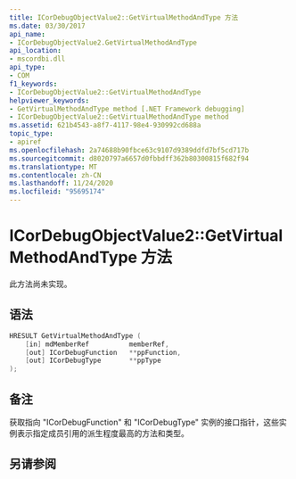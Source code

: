 ```yaml
---
title: ICorDebugObjectValue2::GetVirtualMethodAndType 方法
ms.date: 03/30/2017
api_name:
- ICorDebugObjectValue2.GetVirtualMethodAndType
api_location:
- mscordbi.dll
api_type:
- COM
f1_keywords:
- ICorDebugObjectValue2::GetVirtualMethodAndType
helpviewer_keywords:
- GetVirtualMethodAndType method [.NET Framework debugging]
- ICorDebugObjectValue2::GetVirtualMethodAndType method
ms.assetid: 621b4543-a8f7-4117-98e4-930992cd688a
topic_type:
- apiref
ms.openlocfilehash: 2a74688b90fbce63c9107d9389ddfd7bf5cd717b
ms.sourcegitcommit: d8020797a6657d0fbbdff362b80300815f682f94
ms.translationtype: MT
ms.contentlocale: zh-CN
ms.lasthandoff: 11/24/2020
ms.locfileid: "95695174"
---
```

# <a name="icordebugobjectvalue2getvirtualmethodandtype-method"></a>ICorDebugObjectValue2::GetVirtualMethodAndType 方法

此方法尚未实现。  
  
## <a name="syntax"></a>语法  
  
```cpp  
HRESULT GetVirtualMethodAndType (  
    [in] mdMemberRef          memberRef,  
    [out] ICorDebugFunction   **ppFunction,  
    [out] ICorDebugType       **ppType  
);  
```  
  
## <a name="remarks"></a>备注  

 获取指向 "ICorDebugFunction" 和 "ICorDebugType" 实例的接口指针，这些实例表示指定成员引用的派生程度最高的方法和类型。  
  
## <a name="see-also"></a>另请参阅
